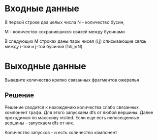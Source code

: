 # Входные данные

В первой строке два целых числа N - количество бусин, 

M - количество сохранившихся связей между бусинами 

В следующих M строках даны пары чисел (i,j) описывающие связь между i-той и j-той бусиной 
(1≤i,j≤N).

# Выходные данные
Выведите количество крепко связанных фрагментов ожерелья

## Решение
Решение сводится к нахождению количества слабо связанных компонент графа. Для этого запускаем dfs от любой вершины.
Далее проходимся по масссиву visited. Если еще есть непосещенные вершины - запускаем dfs от них.

Количество запусков - и есть количество компонент
